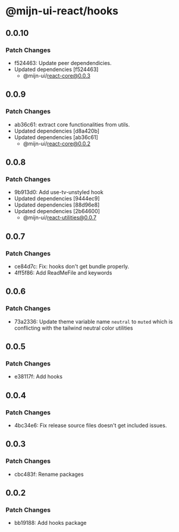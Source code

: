 # @mijn-ui-react/hooks

## 0.0.10

### Patch Changes

- f524463: Update peer dependendicies.
- Updated dependencies [f524463]
  - @mijn-ui/react-core@0.0.3

## 0.0.9

### Patch Changes

- ab36c61: extract core functionalities from utils.
- Updated dependencies [d8a420b]
- Updated dependencies [ab36c61]
  - @mijn-ui/react-core@0.0.2

## 0.0.8

### Patch Changes

- 9b913d0: Add use-tv-unstyled hook
- Updated dependencies [9444ec9]
- Updated dependencies [88d96e8]
- Updated dependencies [2b64600]
  - @mijn-ui/react-utilities@0.0.7

## 0.0.7

### Patch Changes

- ce84d7c: Fix: hooks don't get bundle properly.
- 4ff5f86: Add ReadMeFile and keywords

## 0.0.6

### Patch Changes

- 73a2336: Update theme variable name `neutral` to `muted` which is conflicting with the tailwind neutral color utilities

## 0.0.5

### Patch Changes

- e38117f: Add hooks

## 0.0.4

### Patch Changes

- 4bc34e6: Fix release source files doesn't get included issues.

## 0.0.3

### Patch Changes

- cbc483f: Rename packages

## 0.0.2

### Patch Changes

- bb19188: Add hooks package
